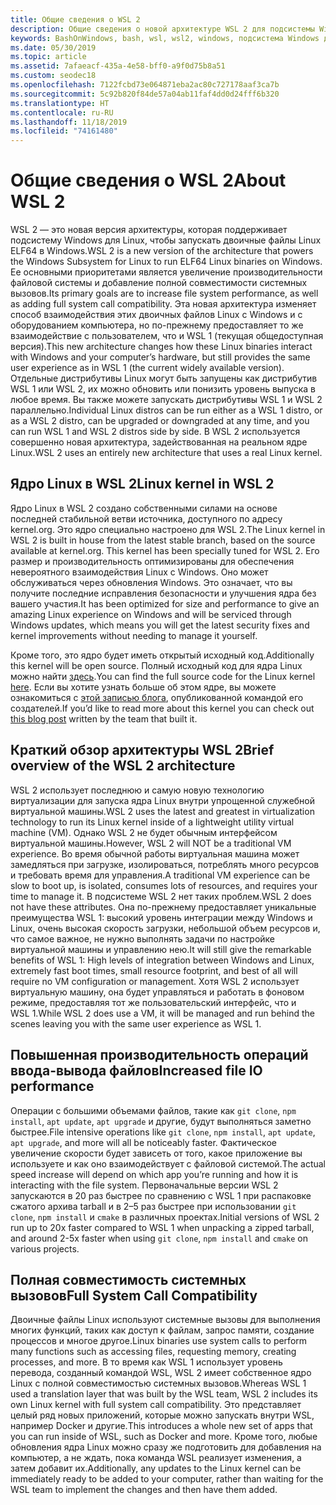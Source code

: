 ```yaml
---
title: Общие сведения о WSL 2
description: Общие сведения о новой архитектуре WSL 2 для подсистемы Windows для Linux
keywords: BashOnWindows, bash, wsl, wsl2, windows, подсистема Windows для Linux, windowssubsystem, ubuntu, debian, suse, windows 10, установка
ms.date: 05/30/2019
ms.topic: article
ms.assetid: 7afaeacf-435a-4e58-bff0-a9f0d75b8a51
ms.custom: seodec18
ms.openlocfilehash: 7122fcbd73e064871eba2ac80c727178aaf3ca7b
ms.sourcegitcommit: 5c92b820f84de57a04ab11faf4dd0d24fff6b320
ms.translationtype: HT
ms.contentlocale: ru-RU
ms.lasthandoff: 11/18/2019
ms.locfileid: "74161480"
---
```

# <a name="about-wsl-2"></a><span data-ttu-id="5d325-104">Общие сведения о WSL 2</span><span class="sxs-lookup"><span data-stu-id="5d325-104">About WSL 2</span></span>

<span data-ttu-id="5d325-105">WSL 2 — это новая версия архитектуры, которая поддерживает подсистему Windows для Linux, чтобы запускать двоичные файлы Linux ELF64 в Windows.</span><span class="sxs-lookup"><span data-stu-id="5d325-105">WSL 2 is a new version of the architecture that powers the Windows Subsystem for Linux to run ELF64 Linux binaries on Windows.</span></span> <span data-ttu-id="5d325-106">Ее основными приоритетами является увеличение производительности файловой системы и добавление полной совместимости системных вызовов.</span><span class="sxs-lookup"><span data-stu-id="5d325-106">Its primary goals are to increase file system performance, as well as adding full system call compatibility.</span></span> <span data-ttu-id="5d325-107">Эта новая архитектура изменяет способ взаимодействия этих двоичных файлов Linux с Windows и с оборудованием компьютера, но по-прежнему предоставляет то же взаимодействие с пользователем, что и WSL 1 (текущая общедоступная версия).</span><span class="sxs-lookup"><span data-stu-id="5d325-107">This new architecture changes how these Linux binaries interact with Windows and your computer’s hardware, but still provides the same user experience as in WSL 1 (the current widely available version).</span></span> <span data-ttu-id="5d325-108">Отдельные дистрибутивы Linux могут быть запущены как дистрибутив WSL 1 или WSL 2, их можно обновить или понизить уровень выпуска в любое время. Вы также можете запускать дистрибутивы WSL 1 и WSL 2 параллельно.</span><span class="sxs-lookup"><span data-stu-id="5d325-108">Individual Linux distros can be run either as a WSL 1 distro, or as a WSL 2 distro, can be upgraded or downgraded at any time, and you can run WSL 1 and WSL 2 distros side by side.</span></span> <span data-ttu-id="5d325-109">В WSL 2 используется совершенно новая архитектура, задействованная на реальном ядре Linux.</span><span class="sxs-lookup"><span data-stu-id="5d325-109">WSL 2 uses an entirely new architecture that uses a real Linux kernel.</span></span>

## <a name="linux-kernel-in-wsl-2"></a><span data-ttu-id="5d325-110">Ядро Linux в WSL 2</span><span class="sxs-lookup"><span data-stu-id="5d325-110">Linux kernel in WSL 2</span></span>

<span data-ttu-id="5d325-111">Ядро Linux в WSL 2 создано собственными силами на основе последней стабильной ветви источника, доступного по адресу kernel.org. Это ядро специально настроено для WSL 2.</span><span class="sxs-lookup"><span data-stu-id="5d325-111">The Linux kernel in WSL 2 is built in house from the latest stable branch, based on the source available at kernel.org. This kernel has been specially tuned for WSL 2.</span></span> <span data-ttu-id="5d325-112">Его размер и производительность оптимизированы для обеспечения невероятного взаимодействия Linux с Windows. Оно может обслуживаться через обновления Windows. Это означает, что вы получите последние исправления безопасности и улучшения ядра без вашего участия.</span><span class="sxs-lookup"><span data-stu-id="5d325-112">It has been optimized for size and performance to give an amazing Linux experience on Windows and will be serviced through Windows updates, which means you will get the latest security fixes and kernel improvements without needing to manage it yourself.</span></span>

<span data-ttu-id="5d325-113">Кроме того, это ядро будет иметь открытый исходный код.</span><span class="sxs-lookup"><span data-stu-id="5d325-113">Additionally this kernel will be open source.</span></span> <span data-ttu-id="5d325-114">Полный исходный код для ядра Linux можно найти [здесь](https://github.com/microsoft/WSL2-Linux-Kernel).</span><span class="sxs-lookup"><span data-stu-id="5d325-114">You can find the full source code for the Linux kernel [here](https://github.com/microsoft/WSL2-Linux-Kernel).</span></span> <span data-ttu-id="5d325-115">Если вы хотите узнать больше об этом ядре, вы можете ознакомиться с [этой записью блога](https://devblogs.microsoft.com/commandline/shipping-a-linux-kernel-with-windows/), опубликованной командой его создателей.</span><span class="sxs-lookup"><span data-stu-id="5d325-115">If you’d like to read more about this kernel you can check out [this blog post](https://devblogs.microsoft.com/commandline/shipping-a-linux-kernel-with-windows/) written by the team that built it.</span></span>

## <a name="brief-overview-of-the-wsl-2-architecture"></a><span data-ttu-id="5d325-116">Краткий обзор архитектуры WSL 2</span><span class="sxs-lookup"><span data-stu-id="5d325-116">Brief overview of the WSL 2 architecture</span></span>

<span data-ttu-id="5d325-117">WSL 2 использует последнюю и самую новую технологию виртуализации для запуска ядра Linux внутри упрощенной служебной виртуальной машины.</span><span class="sxs-lookup"><span data-stu-id="5d325-117">WSL 2 uses the latest and greatest in virtualization technology to run its Linux kernel inside of a lightweight utility virtual machine (VM).</span></span> <span data-ttu-id="5d325-118">Однако WSL 2 не будет обычным интерфейсом виртуальной машины.</span><span class="sxs-lookup"><span data-stu-id="5d325-118">However, WSL 2 will NOT be a traditional VM experience.</span></span> <span data-ttu-id="5d325-119">Во время обычной работы виртуальная машина может замедляться при загрузке, изолироваться, потреблять много ресурсов и требовать время для управления.</span><span class="sxs-lookup"><span data-stu-id="5d325-119">A traditional VM experience can be slow to boot up, is isolated, consumes lots of resources, and requires your time to manage it.</span></span> <span data-ttu-id="5d325-120">В подсистеме WSL 2 нет таких проблем.</span><span class="sxs-lookup"><span data-stu-id="5d325-120">WSL 2 does not have these attributes.</span></span> <span data-ttu-id="5d325-121">Она по-прежнему предоставляет уникальные преимущества WSL 1: высокий уровень интеграции между Windows и Linux, очень высокая скорость загрузки, небольшой объем ресурсов и, что самое важное, не нужно выполнять задачи по настройке виртуальной машины и управлению нею.</span><span class="sxs-lookup"><span data-stu-id="5d325-121">It will still give the remarkable benefits of WSL 1: High levels of integration between Windows and Linux, extremely fast boot times, small resource footprint, and best of all will require no VM configuration or management.</span></span> <span data-ttu-id="5d325-122">Хотя WSL 2 использует виртуальную машину, она будет управляться и работать в фоновом режиме, предоставляя тот же пользовательский интерфейс, что и WSL 1.</span><span class="sxs-lookup"><span data-stu-id="5d325-122">While WSL 2 does use a VM, it will be managed and run behind the scenes leaving you with the same user experience as WSL 1.</span></span>

## <a name="increased-file-io-performance"></a><span data-ttu-id="5d325-123">Повышенная производительность операций ввода-вывода файлов</span><span class="sxs-lookup"><span data-stu-id="5d325-123">Increased file IO performance</span></span>

<span data-ttu-id="5d325-124">Операции с большими объемами файлов, такие как `git clone`, `npm install`, `apt update`, `apt upgrade` и другие, будут выполняться заметно быстрее.</span><span class="sxs-lookup"><span data-stu-id="5d325-124">File intensive operations like `git clone`, `npm install`, `apt update`, `apt upgrade`, and more will all be noticeably faster.</span></span> <span data-ttu-id="5d325-125">Фактическое увеличение скорости будет зависеть от того, какое приложение вы используете и как оно взаимодействует с файловой системой.</span><span class="sxs-lookup"><span data-stu-id="5d325-125">The actual speed increase will depend on which app you’re running and how it is interacting with the file system.</span></span> <span data-ttu-id="5d325-126">Первоначальные версии WSL 2 запускаются в 20 раз быстрее по сравнению с WSL 1 при распаковке сжатого архива tarball и в 2–5 раз быстрее при использовании `git clone`, `npm install` и `cmake` в различных проектах.</span><span class="sxs-lookup"><span data-stu-id="5d325-126">Initial versions of WSL 2 run up to 20x faster compared to WSL 1 when unpacking a zipped tarball, and around 2-5x faster when using `git clone`, `npm install` and `cmake` on various projects.</span></span>

## <a name="full-system-call-compatibility"></a><span data-ttu-id="5d325-127">Полная совместимость системных вызовов</span><span class="sxs-lookup"><span data-stu-id="5d325-127">Full System Call Compatibility</span></span>

<span data-ttu-id="5d325-128">Двоичные файлы Linux используют системные вызовы для выполнения многих функций, таких как доступ к файлам, запрос памяти, создание процессов и многое другое.</span><span class="sxs-lookup"><span data-stu-id="5d325-128">Linux binaries use system calls to perform many functions such as accessing files, requesting memory, creating processes, and more.</span></span> <span data-ttu-id="5d325-129">В то время как WSL 1 использует уровень перевода, созданный командой WSL, WSL 2 имеет собственное ядро Linux с полной совместимостью системных вызовов.</span><span class="sxs-lookup"><span data-stu-id="5d325-129">Whereas WSL 1 used a translation layer that was built by the WSL team, WSL 2 includes its own Linux kernel with full system call compatibility.</span></span> <span data-ttu-id="5d325-130">Это представляет целый ряд новых приложений, которые можно запускать внутри WSL, например Docker и другие.</span><span class="sxs-lookup"><span data-stu-id="5d325-130">This introduces a whole new set of apps that you can run inside of WSL, such as Docker and more.</span></span> <span data-ttu-id="5d325-131">Кроме того, любые обновления ядра Linux можно сразу же подготовить для добавления на компьютер, а не ждать, пока команда WSL реализует изменения, а затем добавит их.</span><span class="sxs-lookup"><span data-stu-id="5d325-131">Additionally, any updates to the Linux kernel can be immediately ready to be added to your computer, rather than waiting for the WSL team to implement the changes and then have them added.</span></span>